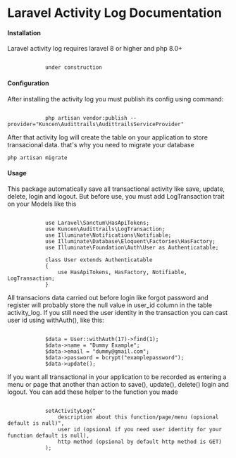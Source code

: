 # Laravel Activity Log Documentation

#### Installation

Laravel activity log requires laravel 8 or higher and php 8.0+

```

            under construction

```

#### Configuration

After installing the activity log you must publish its config using command:

```

            php artisan vendor:publish --provider="Kuncen\Audittrails\AudittrailsServiceProvider"

```

After that activity log will create the table on your application to store transacional data. that's why you need to migrate your database

```
php artisan migrate
```

#### Usage

This package automatically save all transactional activity like save, update, delete, login and logout. But before use, you must add LogTransaction trait on your Models like this

```

            use Laravel\Sanctum\HasApiTokens;
            use Kuncen\Audittrails\LogTransaction;
            use Illuminate\Notifications\Notifiable;
            use Illuminate\Database\Eloquent\Factories\HasFactory;
            use Illuminate\Foundation\Auth\User as Authenticatable;

            class User extends Authenticatable
            {
                use HasApiTokens, HasFactory, Notifiable, LogTransaction;
            }

```

All transacions data carried out before login like forgot password and register will probably store the null value in user_id column in the table activity_log. If you still need the user identity in the transaction you can cast user id using withAuth(), like this:

```

            $data = User::withAuth(17)->find(1);
            $data->name = "Dummy Example";
            $data->email = "dummy@gmail.com";
            $data->password = bcrypt("examplepassword");
            $data->update();

```

If you want all transactional in your application to be recorded as entering a menu or page that another than action to save(), update(), delete() login and logout. You can add these helper to the function you made

```

            setActivityLog("
                description about this function/page/menu (opsional default is null)",
                user id (opsional if you need user identity for your function default is null),
                http method (opsional by default http method is GET)
            );

```
